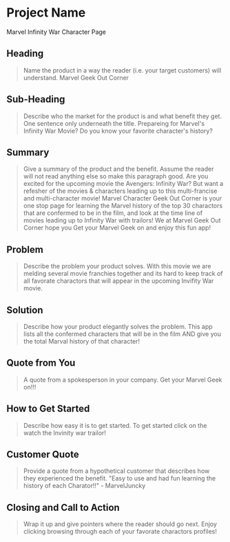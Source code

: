 # Project Name #
Marvel Infinity War Character Page

<!-- 
> This material was originally posted [here](http://www.quora.com/What-is-Amazons-approach-to-product-development-and-product-management). It is reproduced here for posterities sake.

There is an approach called "working backwards" that is widely used at Amazon. They work backwards from the customer, rather than starting with an idea for a product and trying to bolt customers onto it. While working backwards can be applied to any specific product decision, using this approach is especially important when developing new products or features.

For new initiatives a product manager typically starts by writing an internal press release announcing the finished product. The target audience for the press release is the new/updated product's customers, which can be retail customers or internal users of a tool or technology. Internal press releases are centered around the customer problem, how current solutions (internal or external) fail, and how the new product will blow away existing solutions.

If the benefits listed don't sound very interesting or exciting to customers, then perhaps they're not (and shouldn't be built). Instead, the product manager should keep iterating on the press release until they've come up with benefits that actually sound like benefits. Iterating on a press release is a lot less expensive than iterating on the product itself (and quicker!).

If the press release is more than a page and a half, it is probably too long. Keep it simple. 3-4 sentences for most paragraphs. Cut out the fat. Don't make it into a spec. You can accompany the press release with a FAQ that answers all of the other business or execution questions so the press release can stay focused on what the customer gets. My rule of thumb is that if the press release is hard to write, then the product is probably going to suck. Keep working at it until the outline for each paragraph flows. 

Oh, and I also like to write press-releases in what I call "Oprah-speak" for mainstream consumer products. Imagine you're sitting on Oprah's couch and have just explained the product to her, and then you listen as she explains it to her audience. That's "Oprah-speak", not "Geek-speak".

Once the project moves into development, the press release can be used as a touchstone; a guiding light. The product team can ask themselves, "Are we building what is in the press release?" If they find they're spending time building things that aren't in the press release (overbuilding), they need to ask themselves why. This keeps product development focused on achieving the customer benefits and not building extraneous stuff that takes longer to build, takes resources to maintain, and doesn't provide real customer benefit (at least not enough to warrant inclusion in the press release).
 -->
 
## Heading ##
  > Name the product in a way the reader (i.e. your target customers) will understand.
  Marvel Geek Out Corner

## Sub-Heading ##
  > Describe who the market for the product is and what benefit they get. One sentence only underneath the title.
  Prepareing for Marvel's Infinity War Movie? Do you know your favorite character's history?
  
## Summary ##
  > Give a summary of the product and the benefit. Assume the reader will not read anything else so make this paragraph good.
 Are you excited for the upcoming movie the Avengers: Infinity War? But want a refesher of the movies & characters leading up to this multi-francise and multi-character movie! Marvel Character Geek Out Corner is your one stop page for learning the Marvel history of the top 30 charactors that are confermed to be in the film, and look at the time line of movies leading up to Infinity War with trailors! We at Marvel Geek Out Corner hope you Get your Marvel Geek on and enjoy this fun app! 

## Problem ##
  > Describe the problem your product solves.
  With this movie we are melding several movie franchies together and its hard to keep track of all favorate charactors that will appear in the upcoming Invifity War movie. 

## Solution ##
  > Describe how your product elegantly solves the problem.
  This app lists all the confermed characters that will be in the film AND give you the total Marval history of that character!

## Quote from You ##
  > A quote from a spokesperson in your company.
  Get your Marvel Geek on!!! 

## How to Get Started ##
  > Describe how easy it is to get started.
  To get started click on the watch the Invinity war trailor! 

## Customer Quote ##
  > Provide a quote from a hypothetical customer that describes how they experienced the benefit.
  "Easy to use and had fun learning the history of each Charator!!" - MarvelJuncky

## Closing and Call to Action ##
  > Wrap it up and give pointers where the reader should go next.
  Enjoy clicking browsing through each of your favorate charactors profiles! 